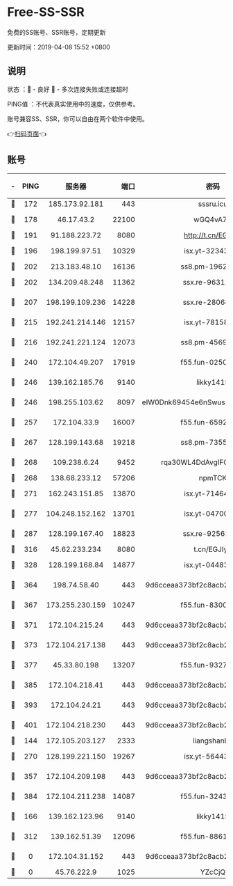 # Free-SS-SSR

免费的SS账号、SSR账号，定期更新

更新时间：2019-04-08 15:52 +0800

## 说明

状态     ：🙂 - 良好 🙁 - 多次连接失败或连接超时

PING值   ：不代表真实使用中的速度，仅供参考。

账号兼容SS、SSR，你可以自由在两个软件中使用。

👉[扫码页面](https://liesauer.github.io/Free-SS-SSR/)👈

## 账号

|-|PING|服务器|端口|密码|加密方式|区域|
|:----:|:----:|:-----:|-----:|:----:|:----:|:----:|
|🙂|172|185.173.92.181|443|sssru.icu|rc4-md5|RU|
|🙂|178|46.17.43.2|22100|wGQ4vA7D|aes-256-gcm|RU|
|🙂|191|91.188.223.72|8080|http://t.cn/EGJIyrl|rc4-md5|RU|
|🙂|196|198.199.97.51|10329|isx.yt-32343911|aes-256-cfb|US|
|🙂|202|213.183.48.10|16136|ss8.pm-19627789|rc4-md5|RU|
|🙂|202|134.209.48.248|11362|ssx.re-96312869|aes-256-cfb|US|
|🙂|207|198.199.109.236|14228|ssx.re-28068094|aes-256-cfb|US|
|🙂|215|192.241.214.146|12157|isx.yt-78158040|aes-256-cfb|US|
|🙂|216|192.241.221.124|12073|ss8.pm-45691802|aes-256-cfb|US|
|🙂|240|172.104.49.207|17919|f55.fun-02500708|aes-256-cfb|SG|
|🙂|246|139.162.185.76|9140|likky1415|aes-256-cfb|DE|
|🙂|246|198.255.103.62|8097|eIW0Dnk69454e6nSwuspv9DmS201tQ0D|aes-256-cfb|US|
|🙂|257|172.104.33.9|16007|f55.fun-65922710|aes-256-cfb|SG|
|🙂|267|128.199.143.68|19218|ss8.pm-73559472|aes-256-cfb|SG|
|🙂|268|109.238.6.24|9452|rqa30WL4DdAvgIFG6Fs3znzTa|aes-256-cfb|FR|
|🙂|268|138.68.233.12|57206|npmTCK|rc4-md5|US|
|🙂|271|162.243.151.85|13870|isx.yt-71464453|aes-256-cfb|US|
|🙂|277|104.248.152.162|13701|isx.yt-04700164|aes-256-cfb|SG|
|🙂|287|128.199.167.40|18823|ssx.re-92562343|aes-256-cfb|SG|
|🙂|316|45.62.233.234|8080|t.cn/EGJIyrl|rc4-md5|CA|
|🙂|328|128.199.168.84|14877|isx.yt-04483542|aes-256-cfb|SG|
|🙂|364|198.74.58.40|443|9d6cceaa373bf2c8acb22e60b6a58be6|aes-256-cfb|US|
|🙂|367|173.255.230.159|10247|f55.fun-83008054|aes-256-cfb|US|
|🙂|371|172.104.215.24|443|9d6cceaa373bf2c8acb22e60b6a58be6|aes-256-cfb|US|
|🙂|373|172.104.217.138|443|9d6cceaa373bf2c8acb22e60b6a58be6|aes-256-cfb|US|
|🙂|377|45.33.80.198|13207|f55.fun-93270323|aes-256-cfb|US|
|🙂|385|172.104.218.41|443|9d6cceaa373bf2c8acb22e60b6a58be6|aes-256-cfb|US|
|🙂|393|172.104.24.21|443|9d6cceaa373bf2c8acb22e60b6a58be6|aes-256-cfb|US|
|🙂|401|172.104.218.230|443|9d6cceaa373bf2c8acb22e60b6a58be6|aes-256-cfb|US|
|🙂|144|172.105.203.127|2333|liangshanbo|chacha20|JP|
|🙂|270|128.199.221.150|19267|isx.yt-56443107|aes-256-cfb|SG|
|🙂|357|172.104.209.198|443|9d6cceaa373bf2c8acb22e60b6a58be6|aes-256-cfb|US|
|🙂|384|172.104.211.238|14087|f55.fun-32438458|aes-256-cfb|US|
|🙁|166|139.162.123.96|9140|likky1415|aes-256-cfb|JP|
|🙁|312|139.162.51.39|12096|f55.fun-88617667|aes-256-cfb|SG|
|🙁|0|172.104.31.152|443|9d6cceaa373bf2c8acb22e60b6a58be6|aes-256-cfb|US|
|🙁|0|45.76.222.9|1025|YZcCjQ|rc4-md5|JP|
